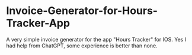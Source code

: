 # Invoice-Generator-for-Hours-Tracker-App
A very simple invoice generator for the app "Hours Tracker" for IOS. Yes I had help from ChatGPT, some experience is better than none.
